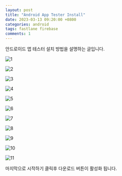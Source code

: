 ```yaml
---
layout: post
title: "Android App Tester Install"
date: 2023-03-13 09:20:00 +0800
categories: android
tags: fastlane firebase
comments: 1
---
```


안드로이드 앱 테스터 설치 방법을 설명하는 글입니다.


![1](https://sun5066.github.io/assets/images/app_tester/1.jpg)


![2](https://sun5066.github.io/assets/images/app_tester/2.jpg)


![3](https://sun5066.github.io/assets/images/app_tester/3.jpg)


![4](https://sun5066.github.io/assets/images/app_tester/4.jpg)


![5](https://sun5066.github.io/assets/images/app_tester/5.jpg)


![6](https://sun5066.github.io/assets/images/app_tester/6.jpg)


![7](https://sun5066.github.io/assets/images/app_tester/7.jpg)


![8](https://sun5066.github.io/assets/images/app_tester/8.jpg)


![9](https://sun5066.github.io/assets/images/app_tester/9.jpg)


![10](https://sun5066.github.io/assets/images/app_tester/10.jpg)


![11](https://sun5066.github.io/assets/images/app_tester/11.jpg)


마지막으로 시작하기 클릭후 다운로드 버튼이 활성화 됩니다.